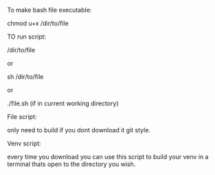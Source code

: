To make bash file executable:

chmod u+x /dir/to/file 

TO run script:

/dir/to/file

or

sh /dir/to/file

or

./file.sh (if in current working directory)


File script:

only need to build if you dont download it git style. 

Venv script:

every time you download you can use this script to build your venv in a terminal thats open to the directory you wish.
